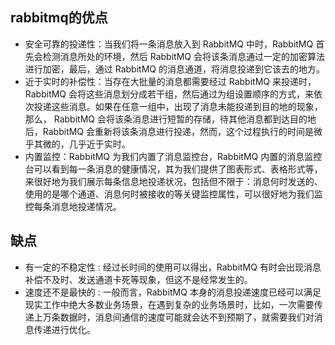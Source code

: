 ## rabbitmq的优点
-  安全可靠的投递性：当我们将一条消息放入到 RabbitMQ 中时，RabbitMQ 首先会检测消息所处的环境，然后 RabbitMQ 会将该条消息通过一定的加密算法进行加密，最后，通过 RabbitMQ 的消息通道，将消息投递到它该去的地方。
- 近于实时的补偿性：当存在大批量的消息都需要经过 RabbitMQ 来投递时，RabbitMQ 会将这些消息划分成若干组，然后通过为组设置顺序的方式，来依次投递这些消息。如果在任意一组中，出现了消息未能投递到目的地的现象，那么， RabbitMQ 会将该条消息进行短暂的存储，待其他消息都到达目的地后，RabbitMQ 会重新将该条消息进行投递，然而，这个过程执行的时间是微乎其微的，几乎近于实时。
- 内置监控：RabbitMQ 为我们内置了消息监控台，RabbitMQ 内置的消息监控台可以看到每一条消息的健康情况，其为我们提供了图表形式、表格形式等，来很好地为我们展示每条信息地投递状况，包括但不限于：消息何时发送的、使用的是哪个通道、消息何时被接收的等关键监控属性，可以很好地为我们监控每条消息地投递情况。


## 缺点
- 有一定的不稳定性 : 经过长时间的使用可以得出，RabbitMQ 有时会出现消息补偿不及时、发送通道卡死等现象，但这不是经常发生的。
- 速度还不是最快的 : 一般而言，RabbitMQ 本身的消息投递速度已经可以满足现实工作中绝大多数业务场景，在遇到复杂的业务场景时，比如，一次需要传递上万条数据时，消息间通信的速度可能就会达不到预期了，就需要我们对消息传递进行优化。